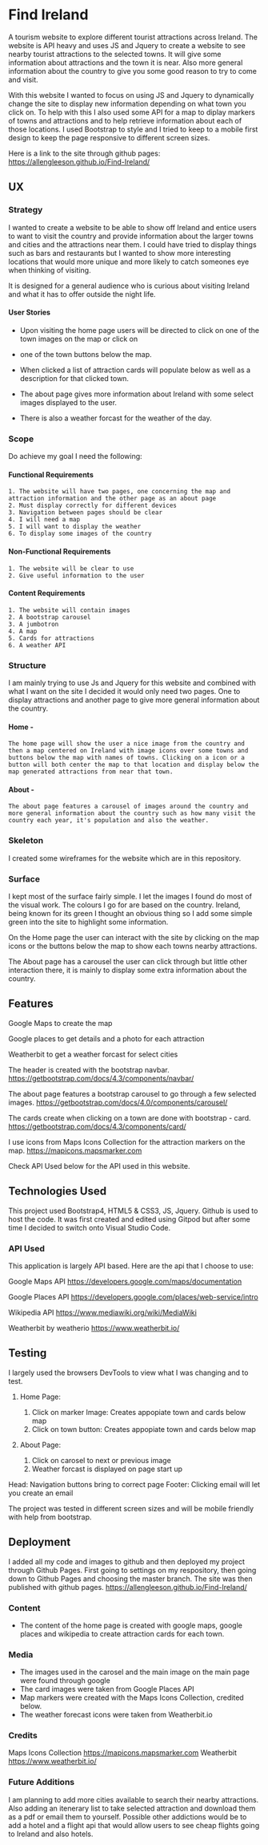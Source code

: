 # Find Ireland

A tourism website to explore different tourist attractions across Ireland. The website is API heavy and uses JS and Jquery to create a website to see nearby
tourist attractions to the selected towns. It will give some information about attractions and the town it is near. Also more general information about the country to give you some good reason to try to come and visit.

With this website I wanted to focus on using JS and Jquery to dynamically change the site to display new information depending on what town you click on. To help with this I also used some API for a map to diplay markers of towns and attractions and to help retrieve information about each of those locations. I used Bootstrap to style and I tried to keep to a mobile first design to keep the page responsive to different screen sizes.

Here is a link to the site through github pages: https://allengleeson.github.io/Find-Ireland/

## UX

### Strategy

I wanted to create a website to be able to show off Ireland and entice users to want to visit the country and provide information about the larger towns and cities and the attractions near them. I could have tried to display things such as bars and restaurants but I wanted to show more interesting locations that would more unique and more likely to catch someones eye when thinking of visiting.

It is designed for a general audience who is curious about visiting Ireland and what it has to offer outside the night life.

#### User Stories

- Upon visiting the home page users will be directed to click on one of the town images on the map or click on
- one of the town buttons below the map.
- When clicked a list of attraction cards will populate below as well as a description for that clicked town.

- The about page gives more information about Ireland with some select images displayed to the user.
- There is also a weather forcast for the weather of the day.

### Scope

Do achieve my goal I need the following:

#### Functional Requirements
    1. The website will have two pages, one concerning the map and attraction information and the other page as an about page
    2. Must display correctly for different devices
    3. Navigation between pages should be clear
    4. I will need a map
    5. I will want to display the weather
    6. To display some images of the country

#### Non-Functional Requirements
    1. The website will be clear to use
    2. Give useful information to the user


#### Content Requirements
    1. The website will contain images
    2. A bootstrap carousel
    3. A jumbotron
    4. A map
    5. Cards for attractions
    6. A weather API

### Structure

I am mainly trying to use Js and Jquery for this website and combined with what I want on the site I decided it would only need two pages. One to display attractions and another page to give more general information about the country.

#### Home -
    The home page will show the user a nice image from the country and then a map centered on Ireland with image icons over some towns and buttons below the map with names of towns. Clicking on a icon or a button will both center the map to that location and display below the map generated attractions from near that town.

#### About -
    The about page features a carousel of images around the country and more general information about the country such as how many visit the country each year, it's population and also the weather.
    
### Skeleton

I created some wireframes for the website which are in this repository.

### Surface

I kept most of the surface fairly simple. I let the images I found do most of the visual work. The colours I go for are based on the country. Ireland, being known for its green I thought an obvious thing so I add some simple green into the site to highlight some information.

On the Home page the user can interact with the site by clicking on the map icons or the buttons below the map to show each towns nearby attractions.

The About page has a carousel the user can click through but little other interaction there, it is mainly to display some extra information about the country.

## Features

Google Maps to create the map

Google places to get details and a photo for each attraction

Weatherbit to get a weather forcast for select cities

The header is created with the bootstrap navbar.
https://getbootstrap.com/docs/4.3/components/navbar/

The about page features a bootstrap carousel to go through a few selected images.
https://getbootstrap.com/docs/4.0/components/carousel/

The cards create when clicking on a town are done with bootstrap - card.
https://getbootstrap.com/docs/4.3/components/card/

I use icons from Maps Icons Collection for the attraction markers on the map.
https://mapicons.mapsmarker.com

Check API Used below for the API used in this website.

## Technologies Used

This project used Bootstrap4, HTML5 & CSS3, JS, Jquery.
Github is used to host the code.
It was first created and edited using Gitpod but after some time I decided to switch onto Visual Studio Code.


### API Used

This application is largely API based. Here are the api that I choose to use:

Google Maps API
https://developers.google.com/maps/documentation

Google Places API
https://developers.google.com/places/web-service/intro

Wikipedia API
https://www.mediawiki.org/wiki/MediaWiki

Weatherbit by weatherio
https://www.weatherbit.io/


## Testing

I largely used the browsers DevTools to view what I was changing and to test.

1. Home Page:
    1. Click on marker Image:
        Creates appopiate town and cards below map
    2. Click on town button:
        Creates appopiate town and cards below map

2. About Page:
    1. Click on carosel to next or previous image
    2. Weather forcast is displayed on page start up

Head:
    Navigation buttons bring to correct page
Footer:
    Clicking email will let you create an email

The project was tested in different screen sizes and will be mobile friendly with help from bootstrap.

## Deployment

I added all my code and images to github and then deployed my project through Github Pages.
First going to settings on my respository, then going down to Github Pages and choosing the master branch.
The site was then published with github pages.
https://allengleeson.github.io/Find-Ireland/

### Content
- The content of the home page is created with google maps, google places and wikipedia to create attraction cards for each town.

### Media
- The images used in the carosel and the main image on the main page were found through google
- The card images were taken from Google Places API
- Map markers were created with the Maps Icons Collection, credited below.
- The weather forecast icons were taken from Weatherbit.io

### Credits

Maps Icons Collection https://mapicons.mapsmarker.com
Weatherbit https://www.weatherbit.io/

### Future Additions

I am planning to add more cities available to search their nearby attractions. Also adding an itenerary list to take selected attraction and download them as a pdf or email them to yourself. Possible other addictions would be to add a hotel and a flight api that would allow users to see cheap flights going to Ireland and also hotels.

